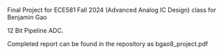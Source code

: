 Final Project for ECE581 Fall 2024 (Advanced Analog IC Design) class for Benjamin Gao

12 Bit Pipeline ADC.

Completed report can be found in the repository as bgao8_project.pdf
